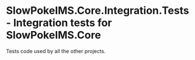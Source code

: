 # SlowPokeIMS.Core.Integration.Tests - Integration tests for SlowPokeIMS.Core

Tests code used by all the other projects.
